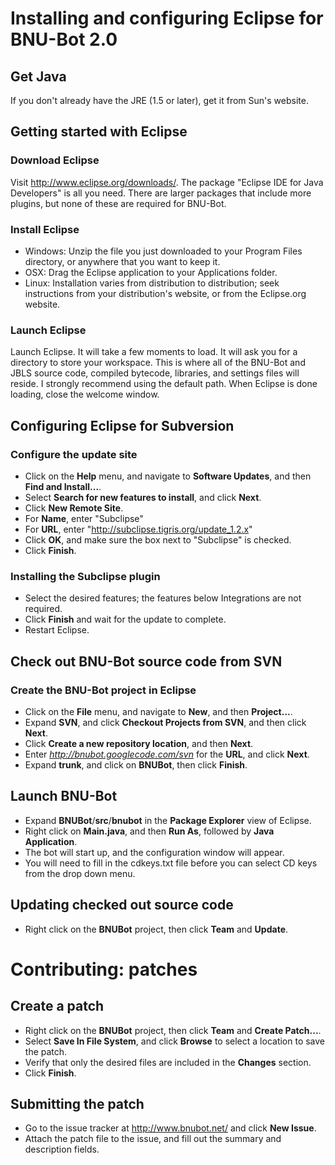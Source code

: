 

# Installing and configuring Eclipse for BNU-Bot 2.0 #
## Get Java ##
If you don't already have the JRE (1.5 or later), get it from Sun's website.
## Getting started with Eclipse ##
### Download Eclipse ###
Visit http://www.eclipse.org/downloads/.
The package "Eclipse IDE for Java Developers" is all you need. There are larger packages that include more plugins, but none of these are required for BNU-Bot.
### Install Eclipse ###
  * Windows: Unzip the file you just downloaded to your Program Files directory, or anywhere that you want to keep it.
  * OSX: Drag the Eclipse application to your Applications folder.
  * Linux: Installation varies from distribution to distribution; seek instructions from your distribution's website, or from the Eclipse.org website.
### Launch Eclipse ###
Launch Eclipse. It will take a few moments to load. It will ask you for a directory to store your workspace. This is where all of the BNU-Bot and JBLS source code, compiled bytecode, libraries, and settings files will reside. I strongly recommend using the default path. When Eclipse is done loading, close the welcome window.
## Configuring Eclipse for Subversion ##
### Configure the update site ###
  * Click on the **Help** menu, and navigate to **Software Updates**, and then **Find and Install...**.
  * Select **Search for new features to install**, and click **Next**.
  * Click **New Remote Site**.
  * For **Name**, enter "Subclipse"
  * For **URL**, enter "http://subclipse.tigris.org/update_1.2.x"
  * Click **OK**, and make sure the box next to "Subclipse" is checked.
  * Click **Finish**.
### Installing the Subclipse plugin ###
  * Select the desired features; the features below Integrations are not required.
  * Click **Finish** and wait for the update to complete.
  * Restart Eclipse.
## Check out BNU-Bot source code from SVN ##
### Create the BNU-Bot project in Eclipse ###
  * Click on the **File** menu, and navigate to **New**, and then **Project...**.
  * Expand **SVN**, and click **Checkout Projects from SVN**, and then click **Next**.
  * Click **Create a new repository location**, and then **Next**.
  * Enter _http://bnubot.googlecode.com/svn_ for the **URL**, and click **Next**.
  * Expand **trunk**, and click on **BNUBot**, then click **Finish**.
## Launch BNU-Bot ##
  * Expand **BNUBot**/**src**/**bnubot** in the **Package Explorer** view of Eclipse.
  * Right click on **Main.java**, and then **Run As**, followed by **Java Application**.
  * The bot will start up, and the configuration window will appear.
  * You will need to fill in the cdkeys.txt file before you can select CD keys from the drop down menu.
## Updating checked out source code ##
  * Right click on the **BNUBot** project, then click **Team** and **Update**.

# Contributing: patches #
## Create a patch ##
  * Right click on the **BNUBot** project, then click **Team** and **Create Patch...**.
  * Select **Save In File System**, and click **Browse** to select a location to save the patch.
  * Verify that only the desired files are included in the **Changes** section.
  * Click **Finish**.
## Submitting the patch ##
  * Go to the issue tracker at http://www.bnubot.net/ and click **New Issue**.
  * Attach the patch file to the issue, and fill out the summary and description fields.